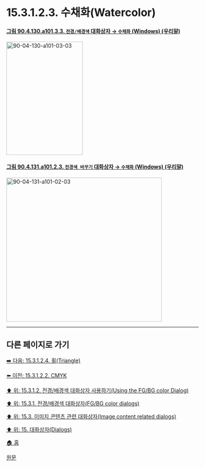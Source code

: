 # 15.3.1.2.3. 수채화(Watercolor)

<a id="90-04-130-a101-03-03"></a>

#### [그림 90.4.130.a101.3.3. `전경/배경색` 대화상자 → `수채화` (Windows) (우리말)](./90-04-0130-fg_bg_color.md#90-04-130-a101-03-03)
<img width="200" height="296" alt="90-04-130-a101-03-03" src="https://github.com/wonder13662/gimp/assets/15767104/34d6450b-a238-4b37-b5bd-a34f68e89cc0" />

<a id="90-04-131-a101-02-03"></a>

#### [그림 90.4.131.a101.2.3. `전경색 바꾸기` 대화상자 → `수채화` (Windows) (우리말)](./90-04-0131-change_foreground_color.md#90-04-131-a101-02-03)
<img width="407" height="376" alt="90-04-131-a101-02-03" src="https://github.com/wonder13662/gimp/assets/15767104/661d9298-f97e-4b4e-8764-6f4ce6a51332" />

***

## 다른 페이지로 가기

[➡️ 다음: 15.3.1.2.4. 휠(Triangle)](./15-03-01-02-04-triangle.md)

[⬅️ 이전: 15.3.1.2.2. CMYK](./15-03-01-02-02-cmyk.md)

[⬆️ 위: 15.3.1.2. 전경/배경색 대화상자 사용하기(Using the FG/BG color Dialog)](./15-03-01-02-00-using_the_fg_bg_color_dialog.md)

[⬆️ 위: 15.3.1. 전경/배경색 대화상자(FG/BG color dialogs)](./15-03-01-00-fg-bg-color-dialogs.md)

[⬆️ 위: 15.3. 이미지 콘텐츠 관련 대화상자(Image content related dialogs)](./15-03-00-image-content-related-dialogs.md)

[⬆️ 위: 15. 대화상자(Dialogs)](./15-00-dialogs.md)

[🏠 홈](./00-home.md)

[원문](https://docs.gimp.org/2.10/ko/gimp-dialogs-content.html#gimp-colorselector-watercolor)